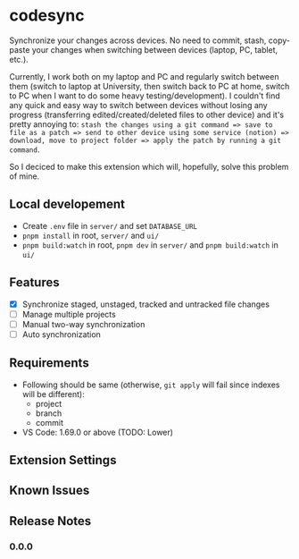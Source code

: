 # codesync

Synchronize your changes across devices. No need to commit, stash, copy-paste your changes when switching between devices (laptop, PC, tablet, etc.).

Currently, I work both on my laptop and PC and regularly switch between them (switch to laptop at University, then switch back to PC at home, switch to PC when I want to do some heavy testing/development). I couldn't find any quick and easy way to switch between devices without losing any progress (transferring edited/created/deleted files to other device) and it's pretty annoying to:
`stash the changes using a git command => save to file as a patch => send to other device using some service (notion) => download, move to project folder => apply the patch by running a git command`.

So I deciced to make this extension which will, hopefully, solve this problem of mine.

## Local developement

-   Create `.env` file in `server/` and set `DATABASE_URL`
-   `pnpm install` in root, `server/` and `ui/`
-   `pnpm build:watch` in root, `pnpm dev` in `server/` and `pnpm build:watch` in `ui/`

## Features

-   [x] Synchronize staged, unstaged, tracked and untracked file changes
-   [ ] Manage multiple projects
-   [ ] Manual two-way synchronization
-   [ ] Auto synchronization

## Requirements

-   Following should be same (otherwise, `git apply` will fail since indexes will be different):
    -   project
    -   branch
    -   commit
-   VS Code: 1.69.0 or above (TODO: Lower)

## Extension Settings

## Known Issues

## Release Notes

### 0.0.0
